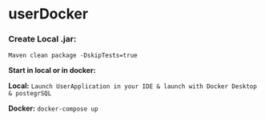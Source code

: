 # userDocker

### Create Local .jar:

`Maven clean package -DskipTests=true`

**Start in local or in docker:**

**Local:** `Launch UserApplication in your IDE & launch with Docker Desktop & postegrSQL `

**Docker:** `docker-compose up`
